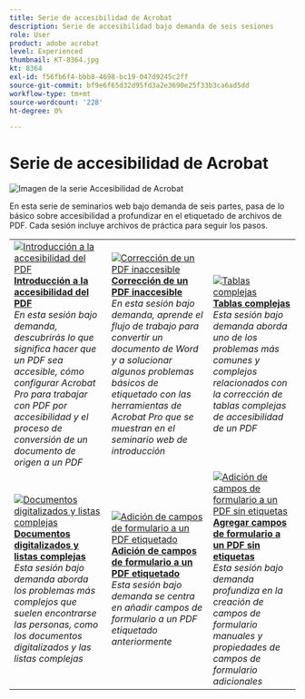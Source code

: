 ```yaml
---
title: Serie de accesibilidad de Acrobat
description: Serie de accesibilidad bajo demanda de seis sesiones
role: User
product: adobe acrobat
level: Experienced
thumbnail: KT-8364.jpg
kt: 8364
exl-id: f56fb6f4-bbb8-4698-bc19-047d9245c2ff
source-git-commit: bf9e6f65d32d95fd3a2e3690e25f33b3ca6ad5dd
workflow-type: tm+mt
source-wordcount: '228'
ht-degree: 0%

---
```


# Serie de accesibilidad de Acrobat

![Imagen de la serie Accesibilidad de Acrobat](../assets/Hero_Accessibility.png)

En esta serie de seminarios web bajo demanda de seis partes, pasa de lo básico sobre accesibilidad a profundizar en el etiquetado de archivos de PDF. Cada sesión incluye archivos de práctica para seguir los pasos.

<table style="table-layout:fixed">
<tr>
  <td>
    <a href="accessibilitysession1.md">
      <img alt="Introducción a la accesibilidad del PDF" src="../assets/Accessibilitysession1_1280.png" />
    </a>
    <div>
    <a href="accessibilitysession1.md"><strong>Introducción a la accesibilidad del PDF</strong></a>
    </div>
    <em>En esta sesión bajo demanda, descubrirás lo que significa hacer que un PDF sea accesible, cómo configurar Acrobat Pro para trabajar con PDF por accesibilidad y el proceso de conversión de un documento de origen a un PDF</em>
    <br>
  </td>
  <td>
    <a href="accessibilitysession2.md">
      <img alt="Corrección de un PDF inaccesible" src="../assets/Accessibilitysession2_1280.png" />
    </a>
    <div>
    <a href="accessibilitysession2.md"><strong>Corrección de un PDF inaccesible</strong></a>
    </div>
    <em>En esta sesión bajo demanda, aprende el flujo de trabajo para convertir un documento de Word y a solucionar algunos problemas básicos de etiquetado con las herramientas de Acrobat Pro que se muestran en el seminario web de introducción</em>
    <br>
  </td>  
  <td>
    <a href="accessibilitysession3.md">
      <img alt="Tablas complejas" src="../assets/Accessibilitysession3_1280.png" />
    </a>
    <div>
    <a href="accessibilitysession3.md"><strong>Tablas complejas</strong></a>
    </div>
    <em>Esta sesión bajo demanda aborda uno de los problemas más comunes y complejos relacionados con la corrección de tablas complejas de accesibilidad de un PDF</em>
    <br>
  </td>
</tr>
<tr>
  <td>
    <a href="accessibilitysession4.md">
      <img alt="Documentos digitalizados y listas complejas" src="../assets/Accessibilitysession4_1280.png" />
    </a>
    <div>
    <a href="accessibilitysession4.md"><strong>Documentos digitalizados y listas complejas</strong></a>
    </div>
    <em>Esta sesión bajo demanda aborda los problemas más complejos que suelen encontrarse las personas, como los documentos digitalizados y las listas complejas</em>
    <br>
  </td>
  <td>
    <a href="accessibilitysession5.md">
      <img alt="Adición de campos de formulario a un PDF etiquetado" src="../assets/Accessibilitysession5_1280.png" />
    </a>
    <div>
    <a href="accessibilitysession5.md"><strong>Adición de campos de formulario a un PDF etiquetado</strong></a>
    </div>
    <em>Esta sesión bajo demanda se centra en añadir campos de formulario a un PDF etiquetado anteriormente</em>
    <br>
  </td>  
  <td>
    <a href="accessibilitysession6.md">
      <img alt="Adición de campos de formulario a un PDF sin etiquetas" src="../assets/Accessibilitysession6_1280.png" />
    </a>
    <div>
    <a href="accessibilitysession6.md"><strong>Agregar campos de formulario a un PDF sin etiquetas</strong></a>
    </div>
    <em>Esta sesión bajo demanda profundiza en la creación de campos de formulario manuales y propiedades de campos de formulario adicionales</em>
    <br>
  </td> 
</tr>
</table>
